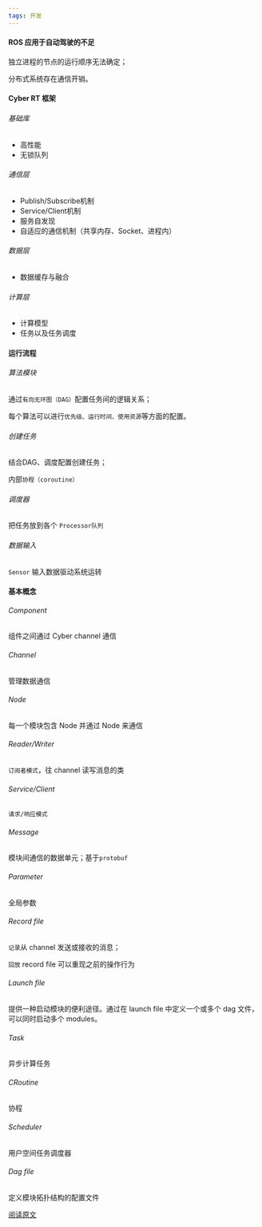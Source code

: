 ```yaml
---
tags: 开发
---
```


#### ROS 应用于自动驾驶的不足

独立进程的节点的运行顺序无法确定；

分布式系统存在通信开销。



#### Cyber RT 框架

###### 基础库
* 高性能
* 无锁队列

###### 通信层
* Publish/Subscribe机制
* Service/Client机制
* 服务自发现
* 自适应的通信机制（共享内存、Socket、进程内）

###### 数据层
* 数据缓存与融合

###### 计算层
* 计算模型
* 任务以及任务调度



#### 运行流程

###### 算法模块
通过`有向无环图（DAG）`配置任务间的逻辑关系；

每个算法可以进行`优先级、运行时间、使用资源`等方面的配置。

###### 创建任务
结合DAG、调度配置创建任务；

内部`协程（coroutine）`

###### 调度器
把任务放到各个 `Processor队列`

###### 数据输入

`Sensor` 输入数据驱动系统运转



#### 基本概念

###### Component

组件之间通过 Cyber channel 通信

###### Channel

管理数据通信

###### Node

每一个模块包含 Node 并通过 Node 来通信

###### Reader/Writer

`订阅者模式`，往 channel 读写消息的类

###### Service/Client

`请求/响应模式`

###### Message

模块间通信的数据单元；基于`protobuf`

###### Parameter

全局参数

###### Record file

`记录`从 channel 发送或接收的消息；

`回放` record file 可以重现之前的操作行为

###### Launch file 

提供一种启动模块的便利途径。通过在 launch file 中定义一个或多个 dag 文件，可以同时启动多个 modules。

###### Task

异步计算任务

###### CRoutine

协程

###### Scheduler

用户空间任务调度器

###### Dag file

定义模块拓扑结构的配置文件

[阅读原文](https://blog.csdn.net/kesalin/article/details/88914029)